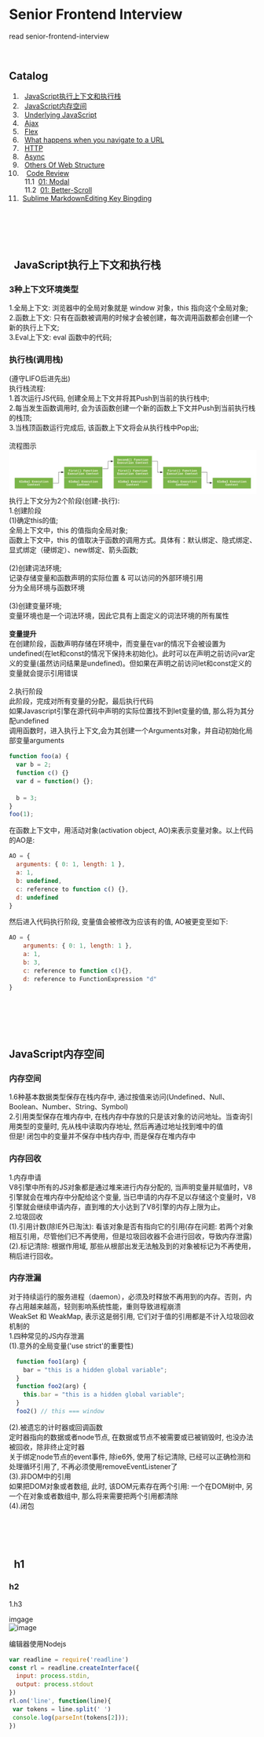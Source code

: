 # Senior Frontend Interview
read senior-frontend-interview <br>

<br>

<i id="catalog"></i>
## Catalog
1. &nbsp; [JavaScript执行上下文和执行栈](#01)
2. &nbsp; [JavaScript内存空间](#02)
3. &nbsp; [Underlying JavaScript](#underlying)
4. &nbsp; [Ajax](#ajax)
5. &nbsp; [Flex](#flex)
6. &nbsp; [What happens when you navigate to a URL](#input-url)
7. &nbsp; [HTTP](#http)
8. &nbsp; [Async](#async)
9. &nbsp; [Others Of Web Structure](#others)
10. &nbsp; &nbsp;[Code Review](#code-review)
           <br>&nbsp;&nbsp;11.1&nbsp;&nbsp;[01: Modal](#review01)
           <br>&nbsp;&nbsp;11.2&nbsp;&nbsp;[01: Better-Scroll](#review02)
11. &nbsp;[Sublime MarkdownEditing Key Bingding](#MarkdownEditing)

<br><br><br><br>

<i id="01"></i>
##    JavaScript执行上下文和执行栈

### 3种上下文环境类型
1.全局上下文: 浏览器中的全局对象就是 window 对象，this 指向这个全局对象;<br>
2.函数上下文: 只有在函数被调用的时候才会被创建，每次调用函数都会创建一个新的执行上下文;<br>
3.Eval上下文: eval 函数中的代码;

### 执行栈(调用栈)  
(遵守LIFO后进先出)<br>
执行栈流程:<br>
1.首次运行JS代码, 创建全局上下文并将其Push到当前的执行栈中;<br>
2.每当发生函数调用时, 会为该函数创建一个新的函数上下文并Push到当前执行栈的栈顶;<br>
3.当栈顶函数运行完成后, 该函数上下文将会从执行栈中Pop出;<br>
<br>
流程图示<br>
![执行栈流程](https://github.com/ColorChan/Basic/blob/master/senior-frontend-interview/source/68747470733a2f2f7573657221.webp?raw=true)
<br>
执行上下文分为2个阶段(创建-执行):<br>
1.创建阶段<br>
(1)确定this的值;<br>
全局上下文中，this 的值指向全局对象;<br>
函数上下文中，this 的值取决于函数的调用方式。具体有：默认绑定、隐式绑定、显式绑定（硬绑定）、new绑定、箭头函数;<br>
<br>
(2)创建词法环境;<br>
记录存储变量和函数声明的实际位置 & 可以访问的外部环境引用<br>
分为全局环境与函数环境<br>
<br>
(3)创建变量环境;<br>
变量环境也是一个词法环境，因此它具有上面定义的词法环境的所有属性<br>
<br>
**变量提升**<br>
在创建阶段，函数声明存储在环境中，而变量在var的情况下会被设置为undefined(在let和const的情况下保持未初始化)。此时可以在声明之前访问var定义的变量(虽然访问结果是undefined)。但如果在声明之前访问let和const定义的变量就会提示引用错误<br>
<br>
2.执行阶段<br>
此阶段，完成对所有变量的分配，最后执行代码<br>
如果Javascript引擎在源代码中声明的实际位置找不到let变量的值, 那么将为其分配undefined<br>
调用函数时，进入执行上下文,会为其创建一个Arguments对象，并自动初始化局部变量arguments<br>

```javascript
function foo(a) {
  var b = 2;
  function c() {}
  var d = function() {};

  b = 3;
}
foo(1);
```

在函数上下文中，用活动对象(activation object, AO)来表示变量对象。以上代码的AO是:<br>

```javascript
AO = {
  arguments: { 0: 1, length: 1 },
  a: 1,
  b: undefined,
  c: reference to function c() {},
  d: undefined
}
```

然后进入代码执行阶段, 变量值会被修改为应该有的值, AO被更变至如下:<br>

```javascript
AO = {
    arguments: { 0: 1, length: 1 },
    a: 1,
    b: 3,
    c: reference to function c(){},
    d: reference to FunctionExpression "d"
}
```

<br><br><br><br>

<i id="02"></i>
##  JavaScript内存空间
### 内存空间
1.6种基本数据类型保存在栈内存中, 通过按值来访问(Undefined、Null、Boolean、Number、String、Symbol)<br>
2.引用类型保存在堆内存中, 在栈内存中存放的只是该对象的访问地址。当查询引用类型的变量时, 先从栈中读取内存地址, 然后再通过地址找到堆中的值<br>
但是! 闭包中的变量并不保存中栈内存中, 而是保存在堆内存中<br>
### 内存回收
1.内存申请<br>
V8引擎中所有的JS对象都是通过堆来进行内存分配的, 当声明变量并赋值时，V8引擎就会在堆内存中分配给这个变量, 当已申请的内存不足以存储这个变量时，V8引擎就会继续申请内存，直到堆的大小达到了V8引擎的内存上限为止。<br>
2.垃圾回收<br>
(1).引用计数(除IE外已淘汰): 看该对象是否有指向它的引用(存在问题: 若两个对象相互引用，尽管他们已不再使用，但是垃圾回收器不会进行回收，导致内存泄露)
(2).标记清除: 根据作用域, 那些从根部出发无法触及到的对象被标记为不再使用，稍后进行回收。

### 内存泄漏
对于持续运行的服务进程（daemon），必须及时释放不再用到的内存。否则，内存占用越来越高，轻则影响系统性能，重则导致进程崩溃<br>
WeakSet 和 WeakMap, 表示这是弱引用, 它们对于值的引用都是不计入垃圾回收机制的<br>
1.四种常见的JS内存泄漏<br>
(1).意外的全局变量('use strict'的重要性)<br>
```javascript
  function foo1(arg) {
    bar = "this is a hidden global variable";
  }
  function foo2(arg) {
    this.bar = "this is a hidden global variable";
  }
  foo2() // this === window
```
(2).被遗忘的计时器或回调函数<br>
定时器指向的数据或者node节点, 在数据或节点不被需要或已被销毁时, 也没办法被回收，除非终止定时器<br>
关于绑定node节点的event事件, 除ie6外, 使用了标记清除, 已经可以正确检测和处理循环引用了, 不再必须使用removeEventListener了<br>
(3).非DOM中的引用<br>
如果把DOM对象或者数组, 此时, 该DOM元素存在两个引用: 一个在DOM树中, 另一个在对象或者数组中, 那么将来需要把两个引用都清除<br>
(4).闭包<br>
<br><br><br><br>


<i id="xx"></i>
##    h1

### h2
1.h3<br>

imgage<br>
![image](https://github.com/ColorChan/Basic/blob/master/img/xxx.png?raw=true)
<br>




编辑器使用Nodejs <br>
```javascript
var readline = require('readline')
const rl = readline.createInterface({
  input: process.stdin,
  output: process.stdout
})
rl.on('line', function(line){
 var tokens = line.split(' ')
 console.log(parseInt(tokens[2]));
})
```